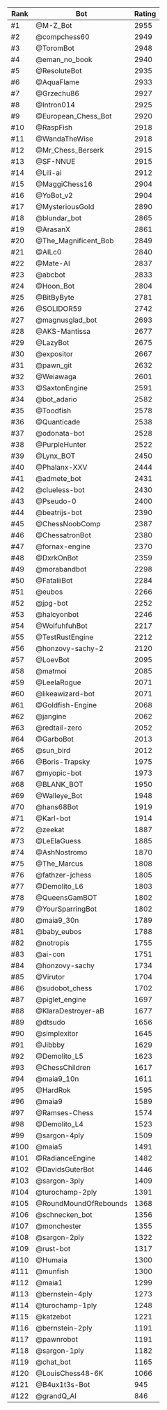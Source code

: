 Rank|Bot|Rating
---|---|---
#1|@M-Z_Bot|2955
#2|@compchess60|2949
#3|@ToromBot|2948
#4|@eman_no_book|2940
#5|@ResoluteBot|2935
#6|@AquaFlame|2933
#7|@Grzechu86|2927
#8|@Intron014|2925
#9|@European_Chess_Bot|2920
#10|@RaspFish|2918
#11|@WandaTheWise|2918
#12|@Mr_Chess_Berserk|2915
#13|@SF-NNUE|2915
#14|@Lili-ai|2912
#15|@MaggiChess16|2904
#16|@YoBot_v2|2904
#17|@MysteriousGold|2890
#18|@blundar_bot|2865
#19|@ArasanX|2861
#20|@The_Magnificent_Bob|2849
#21|@AILc0|2840
#22|@Mate-AI|2837
#23|@abcbot|2833
#24|@Hoon_Bot|2804
#25|@BitByByte|2781
#26|@SOLIDOR59|2742
#27|@magnusglad_bot|2693
#28|@AKS-Mantissa|2677
#29|@LazyBot|2675
#30|@expositor|2667
#31|@pawn_git|2632
#32|@Weiawaga|2601
#33|@SaxtonEngine|2591
#34|@bot_adario|2582
#35|@Toodfish|2578
#36|@Quanticade|2538
#37|@odonata-bot|2528
#38|@PurpleHunter|2522
#39|@Lynx_BOT|2450
#40|@Phalanx-XXV|2444
#41|@admete_bot|2431
#42|@clueless-bot|2430
#43|@Pseudo-0|2400
#44|@beatrijs-bot|2390
#45|@ChessNoobComp|2387
#46|@ChessatronBot|2380
#47|@fornax-engine|2370
#48|@DxrkOnBot|2359
#49|@morabandbot|2298
#50|@FataliiBot|2284
#51|@eubos|2266
#52|@jpg-bot|2252
#53|@halcyonbot|2246
#54|@WolfuhfuhBot|2217
#55|@TestRustEngine|2212
#56|@honzovy-sachy-2|2120
#57|@LoevBot|2095
#58|@matmoi|2085
#59|@LeelaRogue|2071
#60|@likeawizard-bot|2071
#61|@Goldfish-Engine|2068
#62|@jangine|2062
#63|@redtail-zero|2052
#64|@GarboBot|2013
#65|@sun_bird|2012
#66|@Boris-Trapsky|1975
#67|@myopic-bot|1973
#68|@BLANK_BOT|1950
#69|@Walleye_Bot|1948
#70|@hans68Bot|1919
#71|@Karl-bot|1914
#72|@zeekat|1887
#73|@LeElaGuess|1885
#74|@AshNostromo|1870
#75|@The_Marcus|1808
#76|@fathzer-jchess|1805
#77|@Demolito_L6|1803
#78|@QueensGamBOT|1802
#79|@YourSparringBot|1802
#80|@maia9_30n|1789
#81|@baby_eubos|1788
#82|@notropis|1755
#83|@ai-con|1751
#84|@honzovy-sachy|1734
#85|@Virutor|1704
#86|@sudobot_chess|1702
#87|@piglet_engine|1697
#88|@KlaraDestroyer-aB|1677
#89|@dtsudo|1656
#90|@simplexitor|1645
#91|@Jibbby|1629
#92|@Demolito_L5|1623
#93|@ChessChildren|1617
#94|@maia9_10n|1611
#95|@HardRok|1595
#96|@maia9|1589
#97|@Ramses-Chess|1574
#98|@Demolito_L4|1523
#99|@sargon-4ply|1509
#100|@maia5|1491
#101|@RadianceEngine|1482
#102|@DavidsGuterBot|1446
#103|@sargon-3ply|1409
#104|@turochamp-2ply|1391
#105|@RoundMoundOfRebounds|1368
#106|@schnecken_bot|1356
#107|@monchester|1355
#108|@sargon-2ply|1322
#109|@rust-bot|1317
#110|@Humaia|1300
#111|@munfish|1300
#112|@maia1|1299
#113|@bernstein-4ply|1273
#114|@turochamp-1ply|1248
#115|@katzebot|1221
#116|@bernstein-2ply|1191
#117|@pawnrobot|1191
#118|@sargon-1ply|1182
#119|@chat_bot|1165
#120|@LouisChess48-6K|1066
#121|@B4ux1t3s-Bot|945
#122|@grandQ_AI|846
